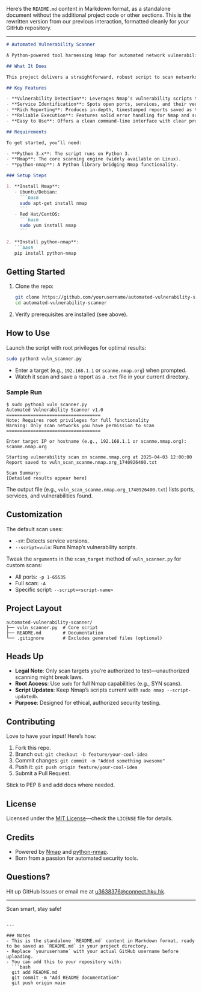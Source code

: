 Here’s the `README.md` content in Markdown format, as a standalone document without the additional project code or other sections. This is the rewritten version from our previous interaction, formatted cleanly for your GitHub repository.

---

```markdown
# Automated Vulnerability Scanner

A Python-powered tool harnessing Nmap for automated network vulnerability scanning, complete with detailed report generation.

## What It Does

This project delivers a straightforward, robust script to scan networks or hosts for vulnerabilities using Nmap. It detects services and versions, runs vulnerability checks via Nmap scripts, and saves results in timestamped text files. Built for security enthusiasts, network admins, and penetration testers, it simplifies automated security assessments.

## Key Features

- **Vulnerability Detection**: Leverages Nmap’s vulnerability scripts to pinpoint security risks.
- **Service Identification**: Spots open ports, services, and their versions.
- **Rich Reporting**: Produces in-depth, timestamped reports saved as text files.
- **Reliable Execution**: Features solid error handling for Nmap and scan operations.
- **Easy to Use**: Offers a clean command-line interface with clear prompts.

## Requirements

To get started, you’ll need:

- **Python 3.x**: The script runs on Python 3.
- **Nmap**: The core scanning engine (widely available on Linux).
- **python-nmap**: A Python library bridging Nmap functionality.

### Setup Steps

1. **Install Nmap**:
   - Ubuntu/Debian:
     ```bash
     sudo apt-get install nmap
     ```
   - Red Hat/CentOS:
     ```bash
     sudo yum install nmap
     ```

2. **Install python-nmap**:
   ```bash
   pip install python-nmap
   ```

## Getting Started

1. Clone the repo:
   ```bash
   git clone https://github.com/yourusername/automated-vulnerability-scanner.git
   cd automated-vulnerability-scanner
   ```

2. Verify prerequisites are installed (see above).

## How to Use

Launch the script with root privileges for optimal results:

```bash
sudo python3 vuln_scanner.py
```

- Enter a target (e.g., `192.168.1.1` or `scanme.nmap.org`) when prompted.
- Watch it scan and save a report as a `.txt` file in your current directory.

### Sample Run
```
$ sudo python3 vuln_scanner.py
Automated Vulnerability Scanner v1.0
===================================
Note: Requires root privileges for full functionality
Warning: Only scan networks you have permission to scan
===================================

Enter target IP or hostname (e.g., 192.168.1.1 or scanme.nmap.org): scanme.nmap.org

Starting vulnerability scan on scanme.nmap.org at 2025-04-03 12:00:00
Report saved to vuln_scan_scanme.nmap.org_1740926400.txt

Scan Summary:
[Detailed results appear here]
```

The output file (e.g., `vuln_scan_scanme.nmap.org_1740926400.txt`) lists ports, services, and vulnerabilities found.

## Customization

The default scan uses:
- `-sV`: Detects service versions.
- `--script=vuln`: Runs Nmap’s vulnerability scripts.

Tweak the `arguments` in the `scan_target` method of `vuln_scanner.py` for custom scans:
- All ports: `-p 1-65535`
- Full scan: `-A`
- Specific script: `--script=<script-name>`

## Project Layout

```
automated-vulnerability-scanner/
├── vuln_scanner.py  # Core script
├── README.md        # Documentation
└── .gitignore       # Excludes generated files (optional)
```

## Heads Up

- **Legal Note**: Only scan targets you’re authorized to test—unauthorized scanning might break laws.
- **Root Access**: Use `sudo` for full Nmap capabilities (e.g., SYN scans).
- **Script Updates**: Keep Nmap’s scripts current with `sudo nmap --script-updatedb`.
- **Purpose**: Designed for ethical, authorized security testing.

## Contributing

Love to have your input! Here’s how:
1. Fork this repo.
2. Branch out: `git checkout -b feature/your-cool-idea`
3. Commit changes: `git commit -m "Added something awesome"`
4. Push it: `git push origin feature/your-cool-idea`
5. Submit a Pull Request.

Stick to PEP 8 and add docs where needed.

## License

Licensed under the [MIT License](LICENSE)—check the `LICENSE` file for details.

## Credits

- Powered by [Nmap](https://nmap.org/) and [python-nmap](https://pypi.org/project/python-nmap/).
- Born from a passion for automated security tools.

## Questions?

Hit up GitHub Issues or email me at [u3638376@connect.hku.hk](mailto:u3638376@connect.hku.hk).

---
Scan smart, stay safe!
```

---

### Notes
- This is the standalone `README.md` content in Markdown format, ready to be saved as `README.md` in your project directory.
- Replace `yourusername` with your actual GitHub username before uploading.
- You can add this to your repository with:
  ```bash
  git add README.md
  git commit -m "Add README documentation"
  git push origin main
  ```
